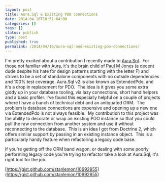 ```yaml
---
layout: post
title: Aura.Sql & Existing PDO connections
date: 2014-04-16T18:51-04:00
categories: []
tags: []
status: publish
type: post
published: true
permalink: /2014/04/16/aura-sql-and-existing-pdo-connections/
---
```

I'm pretty excited about a contribution I recently made to [Aura.Sql](http://github.com/auraphp/Aura.Sql).  For those not familiar with [Aura](http://auraphp.com), it's the brain child of [Paul M Jones](http://paul-m-jones.com/archives/4757) (a decent dude despite his hate for design patterns starting with the letter F) and strives to be a set of standalone components with no outside dependencies and 100% test coverage. Aura.Sql v2 is also known as ExtendedPdo, and it's a drop in replacement for PDO.  The idea is it gives you some extra giddy up in your database tooling, via lazy connections, short hand helpers and a basic profiler. I've found this especially helpful on a couple of projects where I have a bunch of technical debt and an antiquated ORM.  The problem is database connections are expensive and opening up a new one via ExtendedPdo is not always feasible.  My contribution to this project was the ability to decorate or wrap an existing PDO instance so that you could pull the raw connection from another system and use it without reconnecting to the database.  This is an idea I got from Doctrine 2, which offers similar support by passing in an existing instance object.  This is a particularly handy feature when refactoring a legacy code base.

If you're getting off the ORM band wagon, or dealing with some poorly performing legacy code you're trying to refactor take a look at Aura.Sql, it's right tool for the job.

[https://gist.github.com/stanlemon/10692955](https://gist.github.com/stanlemon/10692955)
